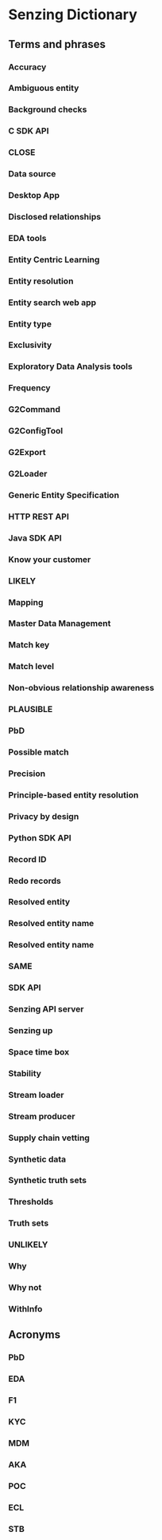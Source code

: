 # Senzing Dictionary

## Terms and phrases

### Accuracy
### Ambiguous entity
### Background checks
### C SDK API
### CLOSE
### Data source
### Desktop App
### Disclosed relationships
### EDA tools
### Entity Centric Learning
### Entity resolution
### Entity search web app
### Entity type
### Exclusivity
### Exploratory Data Analysis tools
### Frequency
### G2Command
### G2ConfigTool
### G2Export
### G2Loader
### Generic Entity Specification
### HTTP REST API
### Java SDK API
### Know your customer
### LIKELY
### Mapping
### Master Data Management
### Match key
### Match level
### Non-obvious relationship awareness
### PLAUSIBLE
### PbD
### Possible match
### Precision
### Principle-based entity resolution
### Privacy by design
### Python SDK API
### Record ID
### Redo records
### Resolved entity
### Resolved entity name
### Resolved entity name
### SAME
### SDK API
### Senzing API server
### Senzing up
### Space time box
### Stability
### Stream loader
### Stream producer
### Supply chain vetting
### Synthetic data
### Synthetic truth sets
### Thresholds
### Truth sets
### UNLIKELY
### Why
### Why not
### WithInfo


## Acronyms

### PbD
### EDA
### F1
### KYC
### MDM
### AKA
### POC
### ECL
### STB
